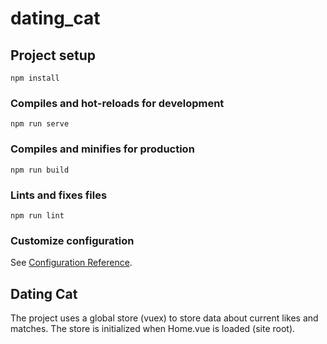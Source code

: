 # dating_cat

## Project setup
```
npm install
```

### Compiles and hot-reloads for development
```
npm run serve
```

### Compiles and minifies for production
```
npm run build
```

### Lints and fixes files
```
npm run lint
```

### Customize configuration
See [Configuration Reference](https://cli.vuejs.org/config/).

## Dating Cat

The project uses a global store (vuex) to store data about current likes and matches.
The store is initialized when Home.vue is loaded (site root).
